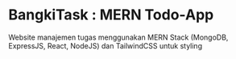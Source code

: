 
# BangkiTask : MERN Todo-App

Website manajemen tugas menggunakan MERN Stack (MongoDB, ExpressJS, React, NodeJS) dan TailwindCSS untuk styling
